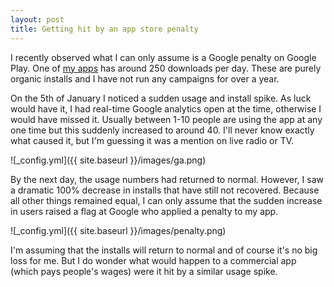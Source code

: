 ```yaml
---
layout: post
title: Getting hit by an app store penalty
---
```


I recently observed what I can only assume is a Google penalty on Google Play. One of [my apps](https://play.google.com/store/apps/details?id=de.casparwre.insult) has around 250 downloads per day. These are purely organic installs and I have not run any campaigns for over a year.

On the 5th of January I noticed a sudden usage and install spike. As luck would have it, I had real-time Google analytics open at the time, otherwise I would have missed it. Usually between 1-10 people are using the app at any one time but this suddenly increased to around 40. I'll never know exactly what caused it, but I'm guessing it was a mention on live radio or TV.

![_config.yml]({{ site.baseurl }}/images/ga.png)

By the next day, the usage numbers had returned to normal. However, I saw a dramatic 100% decrease in installs that have still not recovered. Because all other things remained equal, I can only assume that the sudden increase in users raised a flag at Google who applied a penalty to my app.

![_config.yml]({{ site.baseurl }}/images/penalty.png)

I'm assuming that the installs will return to normal and of course it's no big loss for me. But I do wonder what would happen to a commercial app (which pays people's wages) were it hit by a similar usage spike.
